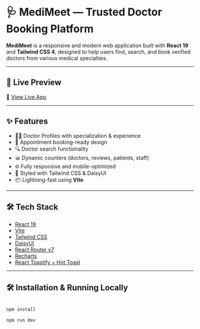 # 🩺 MediMeet — Trusted Doctor Booking Platform

**MediMeet** is a responsive and modern web application built with **React 19** and **Tailwind CSS 4**, designed to help users find, search, and book verified doctors from various medical specialties.

---

## 🚀 Live Preview

🔗 [View Live App](https://doctor-schedule-delta.vercel.app/)

---

## ✨ Features

- 👩‍⚕️ Doctor Profiles with specialization & experience
- 📅 Appointment booking-ready design
- 🔍 Doctor search functionality
- 📊 Dynamic counters (doctors, reviews, patients, staff)
- 🌐 Fully responsive and mobile-optimized
- 💅 Styled with Tailwind CSS & DaisyUI
- 📦 Lightning-fast using **Vite**

---

## 🛠️ Tech Stack

- [React 19](https://reactjs.org/)
- [Vite](https://vitejs.dev/)
- [Tailwind CSS](https://tailwindcss.com/)
- [DaisyUI](https://daisyui.com/)
- [React Router v7](https://reactrouter.com/)
- [Recharts](https://recharts.org/)
- [React Toastify + Hot Toast](https://react-hot-toast.com/)

---



## 🛠️ Installation & Running Locally

```bash

npm install

npm run dev

